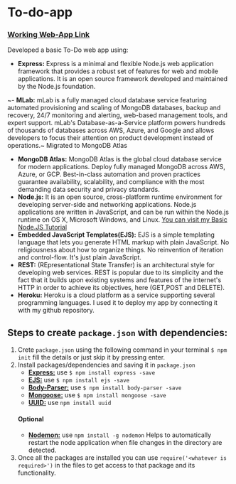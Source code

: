 # To-do-app
### [Working Web-App Link](https://to-do-node-app.herokuapp.com/)

Developed a basic To-Do web app using:
- **Express:** Express is a minimal and flexible Node.js web application framework that provides a robust set of features for web and mobile applications. It is an open source framework developed and maintained by the Node.js foundation.

~- **MLab:** mLab is a fully managed cloud database service featuring automated provisioning and scaling of MongoDB databases, backup and recovery, 24/7 monitoring and alerting, web-based management tools, and expert support. mLab's Database-as-a-Service platform powers hundreds of thousands of databases across AWS, Azure, and Google and allows developers to focus their attention on product development instead of operations.~ Migrated to MongoDB Atlas

- **MongoDB Atlas:** MongoDB Atlas is the global cloud database service for modern applications. Deploy fully managed MongoDB across AWS, Azure, or GCP. Best-in-class automation and proven practices guarantee availability, scalability, and compliance with the most demanding data security and privacy standards.
- **Node.js:** It is an open source, cross-platform runtime environment for developing server-side and networking applications. Node.js applications are written in JavaScript, and can be run within the Node.js runtime on OS X, Microsoft Windows, and Linux. [You can visit my Basic Node.JS Tutorial](https://github.com/Mondal10/Node-JS-Tutorial)
- **Embedded JavaScript Templates(EJS):** EJS is a simple templating language that lets you generate HTML markup with plain JavaScript. No religiousness about how to organize things. No reinvention of iteration and control-flow. It's just plain JavaScript.
- **REST:** (REpresentational State Transfer) is an architectural style for developing web services. REST is popular due to its simplicity and the fact that it builds upon existing systems and features of the internet's HTTP in order to achieve its objectives, here (GET,POST and DELETE).
- **Heroku:** Heroku is a cloud platform as a service supporting several programming languages. I used it to deploy my app by connecting it with my github repository.

## Steps to create ```package.json``` with dependencies:
1. Crete ```package.json``` using the following command in your terminal ```$ npm init``` fill the details or just skip it by pressing enter.
2. Install packages/dependencies and saving it in  ```package.json```
   - **[Express:](https://www.npmjs.com/package/express)** use ```$ npm install express -save```  
   - **[EJS:](https://www.npmjs.com/package/ejs)** use ```$ npm install ejs -save```
   - **[Body-Parser:](https://www.npmjs.com/package/body-parser)** use ```$ npm install body-parser -save```
   - **[Mongoose:](https://www.npmjs.com/package/mongoose)** use ```$ npm install mongoose -save```
   - **[UUID:](https://www.npmjs.com/package/uuid)** use ```npm install uuid```
   #### Optional 
   - **[Nodemon:](https://www.npmjs.com/package/nodemon)** use ```npm install -g nodemon``` Helps to automatically restart the node application when file changes in the directory are detected.
3. Once all the packages are installed you can use ```require('<whatever is required>')``` in the files to get access to that package and its functionality. 

